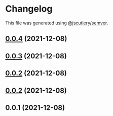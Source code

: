 # Changelog

This file was generated using [@jscutlery/semver](https://github.com/jscutlery/semver).

## [0.0.4](https://github.com/onedaycat/jaco/compare/api-client-0.0.3...api-client-0.0.4) (2021-12-08)



## [0.0.3](https://github.com/onedaycat/jaco/compare/api-client-0.0.2...api-client-0.0.3) (2021-12-08)



## [0.0.2](https://github.com/onedaycat/jaco/compare/api-client-0.0.1...api-client-0.0.2) (2021-12-08)



## [0.0.2](https://github.com/onedaycat/jaco/compare/api-client-0.0.1...api-client-0.0.2) (2021-12-08)



## 0.0.1 (2021-12-08)
